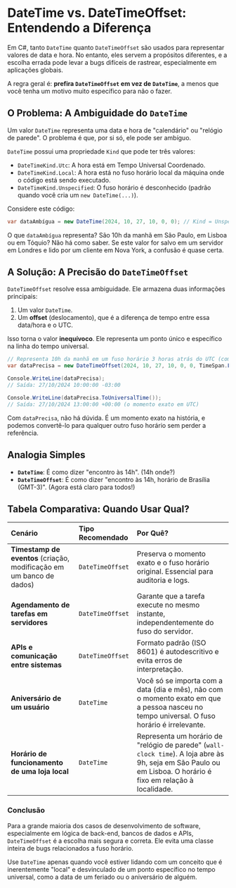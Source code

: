 # DateTime vs. DateTimeOffset: Entendendo a Diferença

Em C#, tanto `DateTime` quanto `DateTimeOffset` são usados para representar valores de data e hora. No entanto, eles servem a propósitos diferentes, e a escolha errada pode levar a bugs difíceis de rastrear, especialmente em aplicações globais.

A regra geral é: **prefira `DateTimeOffset` em vez de `DateTime`**, a menos que você tenha um motivo muito específico para não o fazer.

## O Problema: A Ambiguidade do `DateTime`

Um valor `DateTime` representa uma data e hora de "calendário" ou "relógio de parede". O problema é que, por si só, ele pode ser ambíguo.

`DateTime` possui uma propriedade `Kind` que pode ter três valores:

- `DateTimeKind.Utc`: A hora está em Tempo Universal Coordenado.
- `DateTimeKind.Local`: A hora está no fuso horário local da máquina onde o código está sendo executado.
- `DateTimeKind.Unspecified`: O fuso horário é desconhecido (padrão quando você cria um `new DateTime(...)`).

Considere este código:

```csharp
var dataAmbígua = new DateTime(2024, 10, 27, 10, 0, 0); // Kind = Unspecified
```

O que `dataAmbígua` representa? São 10h da manhã em São Paulo, em Lisboa ou em Tóquio? Não há como saber. Se este valor for salvo em um servidor em Londres e lido por um cliente em Nova York, a confusão é quase certa.

## A Solução: A Precisão do `DateTimeOffset`

`DateTimeOffset` resolve essa ambiguidade. Ele armazena duas informações principais:

1. Um valor `DateTime`.
2. Um **offset** (deslocamento), que é a diferença de tempo entre essa data/hora e o UTC.

Isso torna o valor **inequívoco**. Ele representa um ponto único e específico na linha do tempo universal.

```csharp
// Representa 10h da manhã em um fuso horário 3 horas atrás do UTC (como o de Brasília)
var dataPrecisa = new DateTimeOffset(2024, 10, 27, 10, 0, 0, TimeSpan.FromHours(-3));

Console.WriteLine(dataPrecisa);
// Saída: 27/10/2024 10:00:00 -03:00

Console.WriteLine(dataPrecisa.ToUniversalTime());
// Saída: 27/10/2024 13:00:00 +00:00 (o momento exato em UTC)
```

Com `dataPrecisa`, não há dúvida. É um momento exato na história, e podemos convertê-lo para qualquer outro fuso horário sem perder a referência.

## Analogia Simples

- **`DateTime`**: É como dizer "encontro às 14h". (14h onde?)
- **`DateTimeOffset`**: É como dizer "encontro às 14h, horário de Brasília (GMT-3)". (Agora está claro para todos!)

## Tabela Comparativa: Quando Usar Qual?

| Cenário | Tipo Recomendado | Por Quê? |
| :--- | :--- | :--- |
| **Timestamp de eventos** (criação, modificação em um banco de dados) | `DateTimeOffset` | Preserva o momento exato e o fuso horário original. Essencial para auditoria e logs. |
| **Agendamento de tarefas em servidores** | `DateTimeOffset` | Garante que a tarefa execute no mesmo instante, independentemente do fuso do servidor. |
| **APIs e comunicação entre sistemas** | `DateTimeOffset` | Formato padrão (ISO 8601) é autodescritivo e evita erros de interpretação. |
| **Aniversário de um usuário** | `DateTime` | Você só se importa com a data (dia e mês), não com o momento exato em que a pessoa nasceu no tempo universal. O fuso horário é irrelevante. |
| **Horário de funcionamento de uma loja local** | `DateTime` | Representa um horário de "relógio de parede" (`wall-clock time`). A loja abre às 9h, seja em São Paulo ou em Lisboa. O horário é fixo em relação à localidade. |

### Conclusão

Para a grande maioria dos casos de desenvolvimento de software, especialmente em lógica de back-end, bancos de dados e APIs, `DateTimeOffset` é a escolha mais segura e correta. Ele evita uma classe inteira de bugs relacionados a fuso horário.

Use `DateTime` apenas quando você estiver lidando com um conceito que é inerentemente "local" e desvinculado de um ponto específico no tempo universal, como a data de um feriado ou o aniversário de alguém.

